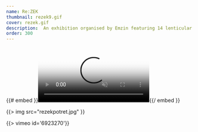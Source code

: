```yaml
---
name: Re:ZEK
thumbnail: rezek9.gif
cover: rezek.gif
description:  An exhibition organised by Emzin featuring 14 lenticular posters (Avla Gallery, NLB Bank, Ljubljana / 2009).
order: 300
---
```


{{# embed }}<video class="embed-video" id="embed-video" poster="https://thumbs.gfycat.com/DefensivePlainAmazonparrot-poster.jpg" autoplay="" muted="" loop=""><source id="webmSource" src="https://zippy.gfycat.com/DefensivePlainAmazonparrot.webm" type="video/webm"><source id="mp4Source" src="https://fat.gfycat.com/DefensivePlainAmazonparrot.mp4" type="video/mp4"><img title="Sorry, your browser doesn't support HTML5 video." src="https://thumbs.gfycat.com/DefensivePlainAmazonparrot-poster.jpg"></video>{{/ embed }}

{{> img src="rezekpotret.jpg" }}

{{> vimeo id='6923270'}}
